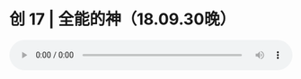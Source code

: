 # 创 17 | 全能的神（18.09.30晚） 

<audio style="width: 100%;" preload="false" controls controlslist="nodownload"><source src="http://file.simai.life/audio/mp3/old/26571.mp3" type="audio/mpeg">Your browser does not support the audio element.</audio>


